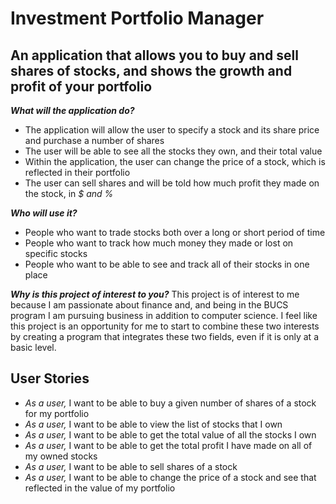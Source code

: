 # Investment Portfolio Manager

## An application that allows you to buy and sell shares of stocks, and shows the growth and profit of your portfolio

***What will the application do?***
- The application will allow the user to specify a stock and its share price and purchase a number of shares
- The user will be able to see all the stocks they own, and their total value
- Within the application, the user can change the price of a stock, which is reflected in their portfolio 
- The user can sell shares and will be told how much profit they made on the stock, in *$ and %*

***Who will use it?***
- People who want to trade stocks both over a long or short period of time
- People who want to track how much money they made or lost on specific stocks
- People who want to be able to see and track all of their stocks in one place

***Why is this project of interest to you?***
This project is of interest to me because I am passionate about finance and, and being in the BUCS program I am 
pursuing business in addition to computer science. I feel like this project is an opportunity for me to start to 
combine these two interests by creating a program that integrates these two fields, even if it is only at a basic 
level.

## User Stories

- *As a user,* I want to be able to buy a given number of shares of a stock for my portfolio 
- *As a user,* I want to be able to view the list of stocks that I own 
- *As a user,* I want to be able to get the total value of all the stocks I own
- *As a user,* I want to be able to get the total profit I have made on all of my owned stocks
- *As a user,* I want to be able to sell shares of a stock 
- *As a user,* I want to be able to change the price of a stock and see that reflected in the value of my portfolio